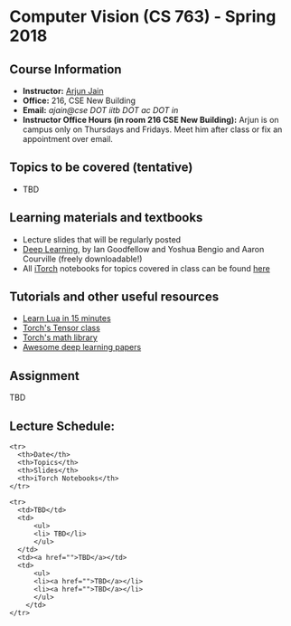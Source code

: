 
Computer Vision (CS 763) - Spring 2018
===================

Course Information
------------------
<ul>
<li><b>Instructor:</b> <a href="http://www.cse.iitb.ac.in/~ajain/">Arjun Jain</a>
<li><b>Office:</b> 216, CSE New Building
<li><b>Email:</b> <i>ajain@cse DOT iitb DOT ac DOT in</i>
<li><b>Instructor Office Hours (in room 216 CSE New Building):</b> Arjun is on campus only on Thursdays and Fridays. Meet him after class or fix an appointment over email.
</ul>

Topics to be covered (tentative)
--------------------------------
<ul>
<li> TBD
</ul>	

Learning materials and textbooks
--------------------------------
<ul>
<li> Lecture slides that will be regularly posted
<li> <a href = "http://www.deeplearningbook.org/">Deep Learning</a>, by Ian Goodfellow and Yoshua Bengio and Aaron Courville (freely downloadable!)
<li> All <a href="https://github.com/facebook/iTorch">iTorch</a> notebooks for topics covered in class can be found <a href="https://github.com/cs763-dl/2017Spring/tree/master/Notebooks">here</a>
</ul>

Tutorials and other useful resources
------------------------------------
<ul>
	<li> <a href="http://tylerneylon.com/a/learn-lua/">Learn Lua in 15 minutes</a>
	<li> <a href="https://github.com/torch/torch7/blob/master/doc/tensor.md">Torch's Tensor class</a>
	<li> <a href="https://github.com/torch/torch7/blob/master/doc/maths.md">Torch's math library</a>
	<li> <a href="https://github.com/terryum/awesome-deep-learning-papers">Awesome deep learning papers</a>
</ul>
	
Assignment
----------
TBD

Lecture Schedule: 
-----------------
<table>
  <tbody>
  
    <tr>
      <th>Date</th>
      <th>Topics</th>
      <th>Slides</th>
      <th>iTorch Notebooks</th>    
    </tr>
  
    <tr>
      <td>TBD</td>
      <td>
	      <ul>
	      <li> TBD</li>
	      </ul>
      </td>
      <td><a href="">TBD</a></td>
      <td>
	      <ul>
	      <li><a href="">TBD</a></li>
	      <li><a href="">TBD</a></li>
	      </ul>
	    </td>
    </tr>    
    
  </tbody>
</table>


